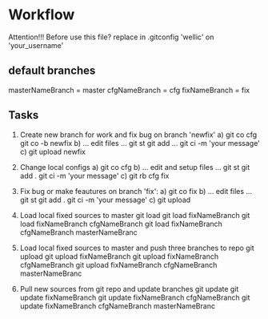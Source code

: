 Workflow
========

Attention!!!
Before use this file? replace in .gitconfig 'wellic' on 'your_username'

default branches
----------------

masterNameBranch = master 
cfgNameBranch    = cfg 
fixNameBranch    = fix

Tasks
-----

1) Create new branch for work and fix bug on branch 'newfix'
  a) 
    git co cfg
    git co -b newfix
  b) 
    ... edit files ...
    git st 
    git add ...
    git ci -m 'your message'
  c) 
    git upload newfix

2) Change local configs
  a) 
     git co cfg
  b) 
     ... edit and setup files ...
     git st 
     git add .
     git ci -m 'your message'
  c) 
  git rb cfg fix

3) Fix bug or make feautures on branch 'fix':
  a) 
    git co fix
  b) 
    ... edit files ...
    git st 
    git add .
    git ci -m 'your message'
  c) 
    git upload 

4) Load local fixed sources to master 
    git load
    git load fixNameBranch
    git load fixNameBranch cfgNameBranch
    git load fixNameBranch cfgNameBranch masterNameBranc

5) Load local fixed sources to master and push three branches to repo
    git upload
    git upload fixNameBranch
    git upload fixNameBranch cfgNameBranch
    git upload fixNameBranch cfgNameBranch masterNameBranc

6) Pull new sources from git repo and update branches
    git update 
    git update fixNameBranch
    git update fixNameBranch cfgNameBranch
    git update fixNameBranch cfgNameBranch masterNameBranc

